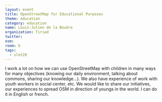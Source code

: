 ```yaml
---
layout: event
title: OpenStreetMap for Educational Purposes
theme: education
category: education
name: Louis-Julien de la Bouëre
organization: Tiriad
twitter: 
osm:
room: b
tags:
  - slot20
---
```

I work a lot on how we can use OpenStreetMap with children in many ways for many objectives (knowing our daily environment, talking about commons, sharing our knowledge...). We also have experience of work with youth workers in social center, etc. We would like to share our initiatives, our experiences to spread OSM in direction of youngs in the world. I can do it in English or french.
